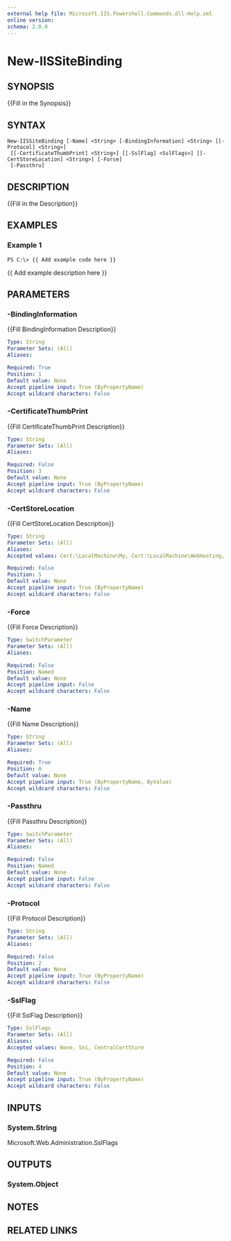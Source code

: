 ```yaml
---
external help file: Microsoft.IIS.Powershell.Commands.dll-Help.xml
online version: 
schema: 2.0.0
---
```


# New-IISSiteBinding

## SYNOPSIS
{{Fill in the Synopsis}}

## SYNTAX

```
New-IISSiteBinding [-Name] <String> [-BindingInformation] <String> [[-Protocol] <String>]
 [[-CertificateThumbPrint] <String>] [[-SslFlag] <SslFlags>] [[-CertStoreLocation] <String>] [-Force]
 [-Passthru]
```

## DESCRIPTION
{{Fill in the Description}}

## EXAMPLES

### Example 1
```
PS C:\> {{ Add example code here }}
```

{{ Add example description here }}

## PARAMETERS

### -BindingInformation
{{Fill BindingInformation Description}}

```yaml
Type: String
Parameter Sets: (All)
Aliases: 

Required: True
Position: 1
Default value: None
Accept pipeline input: True (ByPropertyName)
Accept wildcard characters: False
```

### -CertificateThumbPrint
{{Fill CertificateThumbPrint Description}}

```yaml
Type: String
Parameter Sets: (All)
Aliases: 

Required: False
Position: 3
Default value: None
Accept pipeline input: True (ByPropertyName)
Accept wildcard characters: False
```

### -CertStoreLocation
{{Fill CertStoreLocation Description}}

```yaml
Type: String
Parameter Sets: (All)
Aliases: 
Accepted values: Cert:\LocalMachine\My, Cert:\LocalMachine\WebHosting, My, WebHosting

Required: False
Position: 5
Default value: None
Accept pipeline input: True (ByPropertyName)
Accept wildcard characters: False
```

### -Force
{{Fill Force Description}}

```yaml
Type: SwitchParameter
Parameter Sets: (All)
Aliases: 

Required: False
Position: Named
Default value: None
Accept pipeline input: False
Accept wildcard characters: False
```

### -Name
{{Fill Name Description}}

```yaml
Type: String
Parameter Sets: (All)
Aliases: 

Required: True
Position: 0
Default value: None
Accept pipeline input: True (ByPropertyName, ByValue)
Accept wildcard characters: False
```

### -Passthru
{{Fill Passthru Description}}

```yaml
Type: SwitchParameter
Parameter Sets: (All)
Aliases: 

Required: False
Position: Named
Default value: None
Accept pipeline input: False
Accept wildcard characters: False
```

### -Protocol
{{Fill Protocol Description}}

```yaml
Type: String
Parameter Sets: (All)
Aliases: 

Required: False
Position: 2
Default value: None
Accept pipeline input: True (ByPropertyName)
Accept wildcard characters: False
```

### -SslFlag
{{Fill SslFlag Description}}

```yaml
Type: SslFlags
Parameter Sets: (All)
Aliases: 
Accepted values: None, Sni, CentralCertStore

Required: False
Position: 4
Default value: None
Accept pipeline input: True (ByPropertyName)
Accept wildcard characters: False
```

## INPUTS

### System.String
Microsoft.Web.Administration.SslFlags


## OUTPUTS

### System.Object

## NOTES

## RELATED LINKS

